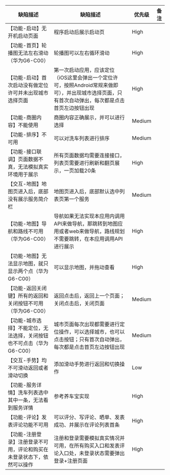 缺陷描述     | 缺陷描述      | 优先级        | 备注
------------ | ------------- | ------------- | ------------- 
【功能-启动】无开机启动页面 | 程序启动后展示启动页 | High |
【功能-首页】轮播图无法左右滑动（华为G6-C00） | 轮播图可以左右循环滑动 | High |
【功能-启动】首次启动没有做定位许可并未出现城市选择页面 | 第一次启动应用，应该定位（iOS这里会弹出一个定位许可，按照Android常规来做即可），并出现城市选择页面，只有首次自动弹出，每次都是点击首页左边按钮出现 | High |
【功能-商圈内容】不能使用 | 商圈内容正确展示，并可以进行选择 | Medium |
【功能-排序】不可用 | 可以对洗车列表进行排序 | Medium |
【功能-接口联调】页面数据不真，无法模拟真实环境用于展示 | 所有页面数据均需要连接接口，列表页需要进行刷新和翻页展示，一页加载20条 | High |
【交互-地图】地图页进入后，底部没有展示服务简介栏 | 地图页进入后，底部默认选中列表页第一个服务 | Medium |
【功能-地图】导航和路线不可用（华为G6-C00） | 导航如果无法实现本应用内调用API来做导航，那跳转到地图应用或者web来做导航，路线规划不需要跳转，在本应用调用API进行展示 | High |
【功能-地图】无法显示地图，就只显示两个点（华为G6-C00）| 可以显示地图，并拖动查看 | High |
【功能-返回关闭键】所有的返回和关闭按钮不可用 （华为G6-C00）| 返回点击后，返回上一个页面；关闭点击后，关闭页面 | Medium |
【功能-城市选择】不能定位，无法选择，关闭按钮也不可点击（华为G6-C00） | 城市页面每次出现都需要进行定位操作，可以选择城市，也可以点击按钮；只有首次自动弹出，每次都是点击首页左边按钮出现 | Medium |
【交互-手势】均不可滑动返回或者滑动切换 | 添加滑动手势进行返回和切换操作 | Low |
【功能-服务详情】洗车列表选中其中一条，无法看到服务详情 | 参考养车宝实现 | High |
【功能-评论】发表评论功能不可用 | 可以评分、写评论、晒单、发表成功、并展示在评论列表首条 | High |
【功能-注册登录】注册登录不可用，评论和购买在未登录状态下，依然可以操作 | 注册和登录需要模拟真实情况并可用，在所有购买入口和发表评论入口处，未登录状态需要弹出登录+注册页面 | High |
